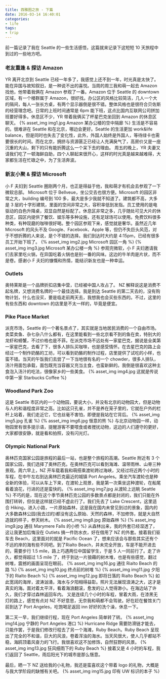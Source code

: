 ```yaml
---
title: 西雅图之旅 - 下篇
date: 2016-03-14 16:40:01
categories:
- life
tags:
- trip
---
```

前一篇记录了我在 Seattle 的一些生活感悟，这篇就来记录下这短短 10 天旅程中到过的一些地方吧。

<!-- more -->

### 老友重逢 & 探访 Amazon
YR 离开北京到 Seattle 已经一年多了，我感觉上还不到一年，时光真是太快了。能在异国与故知叙旧，是一种说不出的喜悦。当周的周三我和萌一起去 Amazon 找他，他带着我俩在 Amazon 参观了一番。Amazon 位于 Seattle 的 downtown 区域，有一个楼群属于 Amazon，很好找。办公区的风格比较简洁，几人一个大的隔间，每人一张长方桌，有两个显示器倒是很不错。整体风格也是很符合贝佐斯的经营理念吧。日常的上班时间通常是 6pm 能下班，这点比国内互联网公司拼加班要好得多。休息区不少，YR 带着我俩买了杯星巴克坐回到 Amazon 的休息区聊天。
{% asset_img img1.jpg Amazon 某办公楼的空中隔廊 %}
生活是不容易的。很难讲在 Seattle 和在北京，哪边会更好。Seattle 的生活更加 work&life balance，但是同时也失去了变化性，此外，外国人始终是外国人，等待绿卡也需要很长的时间。而在北京，拥挤与资源匮乏已经让人充满戾气了，高房价又是一座沉重的大山，剩下的只有能折腾这么一个呆下去的理由。
周五的晚上，YR 夫妻又请我们吃了一顿海鲜自助，四个人聊起来很开心，这样的时光真是越来越难得，大家都生活在忙碌之中，为了生活奔波。

### 新友小聚 & 探访 Microsoft
小 F 夫妇到 Seattle 圈刚两个月，也正是得益于他，我和萌才有机会去参观了一下微软总部。
Microsoft 位于 Bellveue，坐公交去也很方便。Microsoft 的园区非常之大，building 编号到 100 多，最大是多少我就不知道了。建筑都不高，大多是 3 层的十字形建筑，里面的空间非常之大，容积率低到发指。员工使用的是电驱动的白色升降桌，双显自然是标配了。休息区非常之多，几乎随处可见大片的休息区，园区内提供了餐饮、娱乐等多种设施，还有足球场可以使用。免费饮料很多种类，有种现磨的咖啡很好喝。整个园区参观下来，感觉就是奢华。虽然近几年 Microsoft 的风头不及 Google、Facebook、Apple 等，但仍不失巨头风范，对于不想折腾的人来说，是个不错的选择。我们到达时大约是 4:15pm，已经有很多员工开始下班了。
{% asset_img img2.jpg Microsoft 园区一角 %}
{% asset_img img3.jpg Microsoft 某办公楼一角 %}
参观完微软，小 F 夫妇邀请我们去家里吃火锅，在异国吃着火锅也是别一番的风味。这边的牛羊肉是片状，而不是卷。感谢小 F 夫妇的慷慨和热情，能结识新友也是一种幸运。

### Outlets
奥特莱斯是一个品牌折扣店集中营，已经被中国人攻占了。
NZ 解释说这是消费不起名牌，又想消费名牌的一个最佳选择。我是到达 Seattle 的第二天去的，没有购物计划，什么也没买，要是临走前两天去，我想我也会买些东西的。不过，这里的有些东西和 downtown 的店里是不太一样的，毕竟是便宜。

### Pike Place Market
派克市场，Seattle 的一个著名景点了，其实就是当地居民消费的一个自由市场。卖菜卖鱼、杂七杂八什么都有，在这里能看到一些北京看不到的鱼在卖，特别大的龙虾和螃蟹，不过价格也是不菲。在派克市场不远处有一家星巴克，据说是全美第一家星巴克，去看了下，很多人排队买咖啡，也是感受情怀。在去星巴克的路上会经过一个制作奶酪的工坊，可以看到奶酪的制作过程，店里提供了试吃的小样，也蛮不错。当天的午饭我们去尝了一下当地很有名的一个 chowder，很多人排队，汤汁用面包承载，面包既充当容器又充当主食，也蛮新鲜的。我倒是很喜欢这种主食泡入汤汁的吃法，很像家乡的一些美食。
{% asset_img img4.jpg 这就是传说中第一家 Starbucks Coffee %}

### Woodland Park Zoo
这是 Seattle 市区内的一个动物园，要说大小，并没有北京的动物园大，但是动物与人的和谐程度非常之高。比如这只孔雀，并不是养在笼子里的，它就在户外的栏杆上站着，我们走近它，它也丝毫不害怕，即便是我站在它背后。
{% asset_img img5.jpg 孔雀 %}
{% asset_img img6.jpg 惬意的熊 %}
与北京动物园一样，动物园里有很多提示语，提醒游客不要喂食或者搅扰动物，这边的人们遵守的更好，大家都很安静，就是看和拍照，没有闪光灯。

### Olympic National Park
奥林匹克国家公园是旅程的最后一站，也是整个旅程的高潮。Seattle 附近有 3 个国家公园，我们选择了奥林匹克。在奥林匹克可以看到海滩、温带雨林、山脊三种景观。周六早上，NZ 开车载着我和萌搭乘渡轮跨过海峡，又经过将近两个小时的车程，在中午左右到达奥林匹克最近的城镇 Port Angeles。乘坐汽车渡轮也是种全新的体验，可以从车上下来，在渡轮上观景，我是第一次乘坐这种渡轮，在船尾看着浪花，行进的还是蛮快的。
{% asset_img img7.jpg 从渡轮上远眺 Seattle %}
不巧的是，现在这个季节奥林匹克公园的多数景点都是封闭的，我们只能在外围打转转，但仅是这样就已经不虚此行了。我们先去了 Lake Crescent，这里适合 Hiking，进入小路，一片原始森林，这是我在国内未曾见到过的景象，国内的大多数森林公园(我去过的)都没有这么原始、天然的森林，不加修饰，就是大自然造就的样子，参天树木。
{% asset_img img8.jpg 原始森林 %}
{% asset_img img9.jpg 通往 Marymere Falls 的小桥 %}
从森林出来，我的外套已经湿透了，这让我更加后悔没在 Outlets 搞一件防水衣，好在借用了 NZ 的外套。接着我们驱车去 Beach，这里面对的就是 Pacific Ocean 了，想来应该会与那些其实还有个不远的岸的海有些不同吧。到了Rialto Beach，并未完全开放，车是不能开进去的，需要步行 1.5 mile，路上巧遇两位中国留学生，于是 5 人一同前行了。走了许久，都觉得超过 1.5 mile 了，终于到达一片狼藉的树木堆，也是有些感觉，翻过树堆，震撼的画面呈现在眼前。
{% asset_img img16.jpg 通往 Rialto Beach 的路 %}
{% asset_img img10.jpg 终点前的树堆 %}
{% asset_img img11.jpg 夕阳下的 Rialto Beach %}
{% asset_img img12.jpg 即将日落的 Rialto Beach %}
如此宽阔的海岸，波涛汹涌，海水与夕阳相得益彰。照片无法展现浪涛之大，这才是真实的海。面对着太平洋，看着海浪翻滚，愈发的让人觉得渺小。在海边站了许久，我们才穿过森林返回车内。
又是连续几个小时的车程，冒着大雨，在漆黑无灯的路上，感觉有点对 NZ 不好意思，无奈我和萌都不会驾驶。好在赶在餐馆关门前到达了 Port Angeles，吃饱喝足返回 inn 好好的洗个澡，休息一下。

第二天一早，我们继续行程，现在 Port Angeles 简单转了转。
{% asset_img img14.jpg 宁静的 Port Angeles 港口 %}
Hurricane Ridge 需要防滑链才能去，只能作罢，于是我们修改行程去了另一个海滩，Ruby Beach。Ruby Beach 呈现出了完全的不和谐，巨大的风浪，卷着浑浊的海水。当天风很大，使人几乎都站不稳，海鸥顶着风奋力的飞行。我很喜欢这不加修饰，自然狂野的风景。
{% asset_img img13.jpg 狂风细雨下的 Ruby Beach %}
接着又是 4 小时的车程，我们返回了 Seattle，雨后阳光下的城市是那么惬意。

最后，晒一下 NZ 送给我的小礼物，我还是蛮喜欢这个带着 logo 的礼物，大概是与我大学阶段的缺憾有关吧。
{% asset_img img15.jpg 印有 UW 标识的本子 %}
